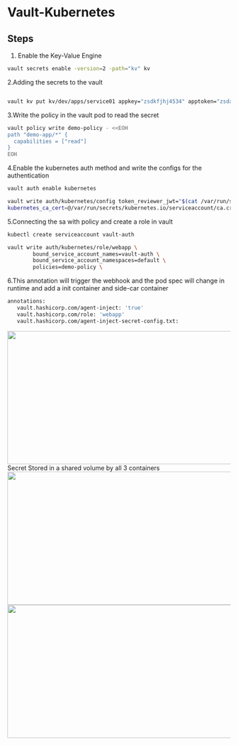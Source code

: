 # Vault-Kubernetes

## Steps


1. Enable the Key-Value Engine

```sh
vault secrets enable -version=2 -path="kv" kv
```

2.Adding the secrets to the vault
  ```sh

  vault kv put kv/dev/apps/service01 appkey="zsdkfjhj4534" apptoken="zsdasdfaskfjhj4534" 
  ```
3.Write the policy in the vault pod to read the secret 
  ```sh
  vault policy write demo-policy - <<EOH
  path "demo-app/*" {
    capabilities = ["read"]
  }
  EOH
  ```
4.Enable the kubernetes auth method and write the configs for the authentication
  ```sh
  vault auth enable kubernetes
  
  vault write auth/kubernetes/config token_reviewer_jwt="$(cat /var/run/secrets/kubernetes.io/serviceaccount/token)" kubernetes_host="https://$KUBERNETES_PORT_443_TCP_ADDR:443" 
  kubernetes_ca_cert=@/var/run/secrets/kubernetes.io/serviceaccount/ca.crt
  ```
5.Connecting the sa with policy and create a role in vault
  ```sh
  kubectl create serviceaccount vault-auth

  vault write auth/kubernetes/role/webapp \
          bound_service_account_names=vault-auth \
          bound_service_account_namespaces=default \
          policies=demo-policy \
  ```
6.This annotation will trigger the webhook and the pod spec will change in runtime and add a init container and side-car container
   ```sh
   annotations:
      vault.hashicorp.com/agent-inject: 'true'
      vault.hashicorp.com/role: 'webapp'
      vault.hashicorp.com/agent-inject-secret-config.txt:
  ```
<img src="https://github.com/j-rin/Vault-Kubernetes/blob/main/Screenshot%20from%202024-06-28%2008-19-01.png" width="600" height="300">
Secret Stored in a shared volume by all 3 containers
<img src="https://github.com/j-rin/Vault-Kubernetes/blob/main/Screenshot%20from%202024-06-28%2008-18-43.png" width="600" height="300">


<img src="https://github.com/j-rin/Vault-Kubernetes/blob/main/Screenshot%20from%202024-06-28%2008-19-55.png" width="600" height="300">

